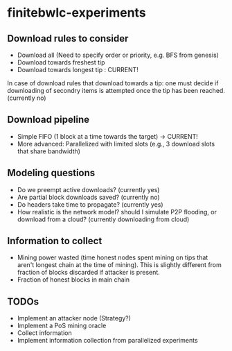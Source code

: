 # finitebwlc-experiments

## Download rules to consider

- Download all (Need to specify order or priority, e.g. BFS from genesis)
- Download towards freshest tip
- Download towards longest tip : CURRENT!

In case of download rules that download towards a tip: one must decide if downloading of secondry items is attempted once the tip has been reached. (currently no)

## Download pipeline

- Simple FIFO (1 block at a time towards the target) -> CURRENT!
- More advanced: Parallelized with limited slots (e.g., 3 download slots that share bandwidth)

## Modeling questions

- Do we preempt active downloads? (currently yes)
- Are partial block downloads saved? (currently no)
- Do headers take time to propagate? (currently yes)
- How realistic is the network model? should I simulate P2P flooding, or download from a cloud? (currently downloading from cloud)

## Information to collect

- Mining power wasted (time honest nodes spent mining on tips that aren't longest chain at the time of mining). This is slightly different from fraction of blocks discarded if attacker is present. 
- Fraction of honest blocks in main chain

## TODOs

- Implement an attacker node (Strategy?)
- Implement a PoS mining oracle
- Collect information
- Implement information collection from parallelized experiments
